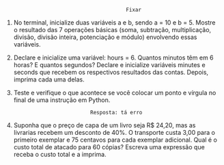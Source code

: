                                             Fixar

1. No terminal, inicialize duas variáveis a e b, sendo a = 10 e b = 5. Mostre o resultado das 7 operações básicas (soma, subtração, multiplicação, divisão, divisão inteira, potenciação e módulo) envolvendo essas variáveis.

2. Declare e inicialize uma variável: hours = 6. Quantos minutos têm em 6 horas? E quantos segundos? Declare e inicialize variáveis minutes e seconds que recebem os respectivos resultados das contas. Depois, imprima cada uma delas.

3. Teste e verifique o que acontece se você colocar um ponto e vírgula no final de uma instrução em Python.

                                Resposta: tá erro

4. Suponha que o preço de capa de um livro seja R$ 24,20, mas as livrarias recebem um desconto de 40%. O transporte custa 3,00 para o primeiro exemplar e 75 centavos para cada exemplar adicional. Qual é o custo total de atacado para 60 cópias? Escreva uma expressão que receba o custo total e a imprima.